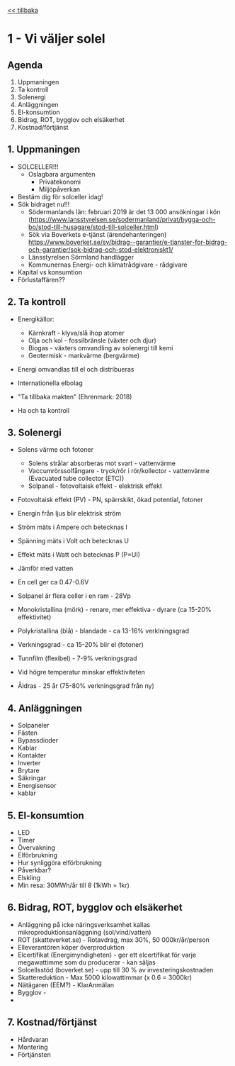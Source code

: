 <a href="README.md"><< tillbaka</a>
# 1 - Vi väljer solel

## Agenda

1. Uppmaningen
2. Ta kontroll
2. Solenergi
2. Anläggningen
2. El-konsumtion
2. Bidrag, ROT, bygglov och elsäkerhet
2. Kostnad/förtjänst

## 1. Uppmaningen
* SOLCELLER!!!
    - Oslagbara argumenten
        - Privatekonomi
        - Miljöpåverkan
* Bestäm dig för solceller idag!
* Sök bidraget nu!!!
    - Södermanlands län: februari 2019 är det 13 000 ansökningar i kön
      (https://www.lansstyrelsen.se/sodermanland/privat/bygga-och-bo/stod-till-husagare/stod-till-solceller.html)
    - Sök via Boverkets e-tjänst (ärendehanteringen)
      https://www.boverket.se/sv/bidrag--garantier/e-tjanster-for-bidrag-och-garantier/sok-bidrag-och-stod-elektroniskt1/
    - Länsstyrelsen Sörmland handlägger
    - Kommunernas Energi- och klimatrådgivare - rådgivare
* Kapital vs konsumtion
* Förlustaffären??

## 2. Ta kontroll
* Energikällor: 
    - Kärnkraft - klyva/slå ihop atomer
    - Olja och kol - fossilbränsle (växter och djur)
    - Biogas - växters omvandling av solenergi till kemi
    - Geotermisk - markvärme (bergvärme)
 
* Energi omvandlas till el och distribueras 
* Internationella elbolag
* "Ta tillbaka makten" (Ehrenmark: 2018)
* Ha och ta kontroll
 
## 3. Solenergi
* Solens värme och fotoner
    - Solens strålar absorberas mot svart - vattenvärme
    - Vaccumrörssolfångare - tryck/rör i rör/kollector - vattenvärme
      (Evacuated tube collector (ETC))
    - Solpanel - fotovoltaisk effekt - elektrisk effekt
    
* Fotovoltaisk effekt (PV) - PN, spärrskikt, ökad potential, fotoner
* Energin från ljus blir elektrisk ström
* Ström mäts i Ampere och betecknas I
* Spänning mäts i Volt och betecknas U
* Effekt mäts i Watt och betecknas P (P=UI)
* Jämför med vatten
* En cell ger ca 0.47-0.6V
* Solpanel är flera celler i en ram - 28Vp
* Monokristallina (mörk) - renare, mer effektiva - dyrare (ca 15-20% effektivitet)
* Polykristallina (blå) -  blandade - ca 13-16% verklningsgrad
* Verkningsgrad - ca 15-20% blir el (fotoner)
* Tunnfilm (flexibel) - 7-9% verkningsgrad
* Vid högre temperatur minskar effektiviteten
* Åldras - 25 år (75-80% verkningsgrad från ny)

## 4. Anläggningen
* Solpaneler
* Fästen
* Bypassdioder
* Kablar
* Kontakter
* Inverter
* Brytare
* Säkringar
* Energisensor
* kablar

## 5. El-konsumtion
* LED
* Timer
* Övervakning
* Elförbrukning
* Hur synliggöra elförbrukning
* Påverkbar?
* Elskling
* Min resa: 30MWh/år till 8 (1kWh = 1kr)

## 6. Bidrag, ROT, bygglov och elsäkerhet
* Anläggning på icke näringsverksamhet kallas mikroproduktionsanläggning (sol/vind/vatten)
* ROT (skatteverket.se) - Rotavdrag, max 30%,	50 000kr/år/person
* Elleverantören köper överproduktion
* Elcertifikat (Energimyndigheten) - ger ett elcertifikat för varje megawattimme som du producerar - kan säljas
* Solcellsstöd (boverket.se) - upp till 30 % av investeringskostnaden 
* Skattereduktion - Max 5000 kilowattimmar (x 0.6 = 3000kr)
* Nätägaren (EEM?) - KlarAnmälan 
* Bygglov - 
* 

## 7. Kostnad/förtjänst
* Hårdvaran
* Montering
* Förtjänsten
